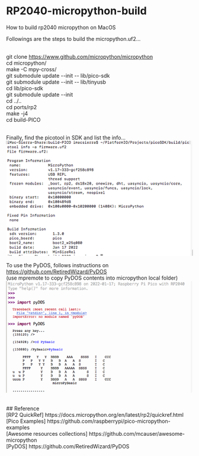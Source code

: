 # RP2040-micropython-build
How to build rp2040 micropython on MacOS

Followings are the steps to build the micropython.uf2... <br><br>

  git clone https://www.github.com/micropython/micropython<br>
  cd micropython/<br>
  make -C mpy-cross/<br>
  git submodule update --init -- lib/pico-sdk<br>
  git submodule update --init -- lib/tinyusb<br>
  cd lib/pico-sdk<br>
  git submodule update --init<br>
  cd ../..<br>
  cd ports/rp2<br>
  make -j4<br>
  cd build-PICO
  <br><br>
  
Finally, find the picotool in SDK and list the info...  <br>
<img src="pic/picotool-micropython.png"/>
<br/>

To use the PyDOS, follows instructions on https://github.com/RetiredWizard/PyDOS <br>
(use mpremote to copy PyDOS contents into micropython local folder)<br>
<img src="pic/PyDOS-micropython.png"/>



<br>
## Reference <br>
[RP2 QuickRef] https://docs.micropython.org/en/latest/rp2/quickref.html<br>
[Pico Examples] https://github.com/raspberrypi/pico-micropython-examples<br>
[Awesome resources collections] https://github.com/mcauser/awesome-micropython<br>
[PyDOS] https://github.com/RetiredWizard/PyDOS
